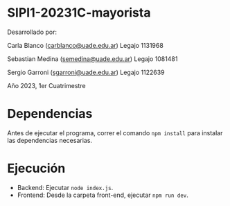 # SIPI1-20231C-mayorista


Desarrollado por:

Carla Blanco (carblanco@uade.edu.ar)
Legajo 1131968

Sebastian Medina (semedina@uade.edu.ar)
Legajo 1081481

Sergio Garroni (sgarroni@uade.edu.ar)
Legajo 1122639


Año 2023, 1er Cuatrimestre

# Dependencias
Antes de ejecutar el programa, correr el comando `npm install` para instalar las dependencias necesarias.

# Ejecución
- Backend: Ejecutar `node index.js`.
- Frontend: Desde la carpeta front-end, ejecutar `npm run dev`.
